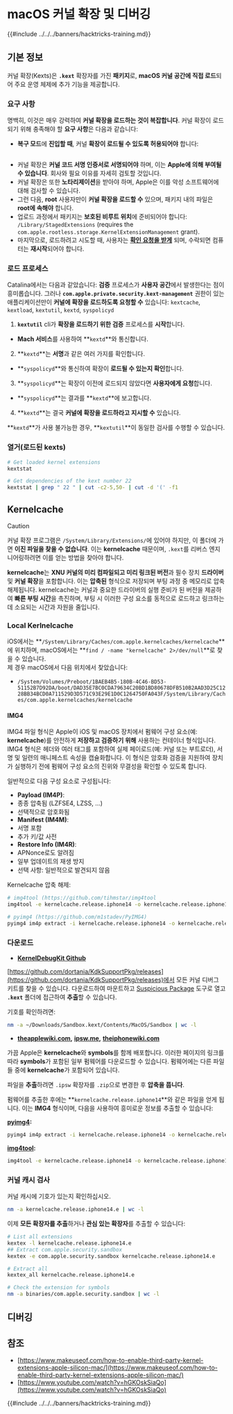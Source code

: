 # macOS 커널 확장 및 디버깅

{{#include ../../../banners/hacktricks-training.md}}

## 기본 정보

커널 확장(Kexts)은 **`.kext`** 확장자를 가진 **패키지**로, **macOS 커널 공간에 직접 로드**되어 주요 운영 체제에 추가 기능을 제공합니다.

### 요구 사항

명백히, 이것은 매우 강력하여 **커널 확장을 로드하는 것이 복잡합니다**. 커널 확장이 로드되기 위해 충족해야 할 **요구 사항**은 다음과 같습니다:

- **복구 모드**에 **진입할 때**, 커널 **확장이 로드될 수 있도록 허용되어야** 합니다:

<figure><img src="../../../images/image (327).png" alt=""><figcaption></figcaption></figure>

- 커널 확장은 **커널 코드 서명 인증서로 서명되어야** 하며, 이는 **Apple에 의해 부여될 수 있습니다**. 회사와 필요 이유를 자세히 검토할 것입니다.
- 커널 확장은 또한 **노타리제이션**을 받아야 하며, Apple은 이를 악성 소프트웨어에 대해 검사할 수 있습니다.
- 그런 다음, **root** 사용자만이 **커널 확장을 로드할 수** 있으며, 패키지 내의 파일은 **root에 속해야** 합니다.
- 업로드 과정에서 패키지는 **보호된 비루트 위치**에 준비되어야 합니다: `/Library/StagedExtensions` (requires the `com.apple.rootless.storage.KernelExtensionManagement` grant).
- 마지막으로, 로드하려고 시도할 때, 사용자는 [**확인 요청을 받게**](https://developer.apple.com/library/archive/technotes/tn2459/_index.html) 되며, 수락되면 컴퓨터는 **재시작**되어야 합니다.

### 로드 프로세스

Catalina에서는 다음과 같았습니다: **검증** 프로세스가 **사용자 공간**에서 발생한다는 점이 흥미롭습니다. 그러나 **`com.apple.private.security.kext-management`** 권한이 있는 애플리케이션만이 **커널에 확장을 로드하도록 요청할 수** 있습니다: `kextcache`, `kextload`, `kextutil`, `kextd`, `syspolicyd`

1. **`kextutil`** cli가 **확장을 로드하기 위한 검증** 프로세스를 **시작**합니다.
- **Mach 서비스**를 사용하여 **`kextd`**와 통신합니다.
2. **`kextd`**는 **서명**과 같은 여러 가지를 확인합니다.
- **`syspolicyd`**와 통신하여 확장이 **로드될 수 있는지 확인**합니다.
3. **`syspolicyd`**는 확장이 이전에 로드되지 않았다면 **사용자에게 요청**합니다.
- **`syspolicyd`**는 결과를 **`kextd`**에 보고합니다.
4. **`kextd`**는 결국 **커널에 확장을 로드하라고 지시할 수** 있습니다.

**`kextd`**가 사용 불가능한 경우, **`kextutil`**이 동일한 검사를 수행할 수 있습니다.

### 열거(로드된 kexts)
```bash
# Get loaded kernel extensions
kextstat

# Get dependencies of the kext number 22
kextstat | grep " 22 " | cut -c2-5,50- | cut -d '(' -f1
```
## Kernelcache

> [!CAUTION]
> 커널 확장 프로그램은 `/System/Library/Extensions/`에 있어야 하지만, 이 폴더에 가면 **이진 파일을 찾을 수 없습니다**. 이는 **kernelcache** 때문이며, `.kext`를 리버스 엔지니어링하려면 이를 얻는 방법을 찾아야 합니다.

**kernelcache**는 **XNU 커널의 미리 컴파일되고 미리 링크된 버전**과 필수 장치 **드라이버** 및 **커널 확장**을 포함합니다. 이는 **압축된** 형식으로 저장되며 부팅 과정 중 메모리로 압축 해제됩니다. kernelcache는 커널과 중요한 드라이버의 실행 준비가 된 버전을 제공하여 **빠른 부팅 시간**을 촉진하며, 부팅 시 이러한 구성 요소를 동적으로 로드하고 링크하는 데 소요되는 시간과 자원을 줄입니다.

### Local Kerlnelcache

iOS에서는 **`/System/Library/Caches/com.apple.kernelcaches/kernelcache`**에 위치하며, macOS에서는 **`find / -name "kernelcache" 2>/dev/null`**로 찾을 수 있습니다. \
제 경우 macOS에서 다음 위치에서 찾았습니다:

- `/System/Volumes/Preboot/1BAEB4B5-180B-4C46-BD53-51152B7D92DA/boot/DAD35E7BC0CDA79634C20BD1BD80678DFB510B2AAD3D25C1228BB34BCD0A711529D3D571C93E29E1D0C1264750FA043F/System/Library/Caches/com.apple.kernelcaches/kernelcache`

#### IMG4

IMG4 파일 형식은 Apple이 iOS 및 macOS 장치에서 펌웨어 구성 요소(예: **kernelcache**)를 안전하게 **저장하고 검증하기 위해** 사용하는 컨테이너 형식입니다. IMG4 형식은 헤더와 여러 태그를 포함하여 실제 페이로드(예: 커널 또는 부트로더), 서명 및 일련의 매니페스트 속성을 캡슐화합니다. 이 형식은 암호화 검증을 지원하여 장치가 실행하기 전에 펌웨어 구성 요소의 진위와 무결성을 확인할 수 있도록 합니다.

일반적으로 다음 구성 요소로 구성됩니다:

- **Payload (IM4P)**:
- 종종 압축됨 (LZFSE4, LZSS, …)
- 선택적으로 암호화됨
- **Manifest (IM4M)**:
- 서명 포함
- 추가 키/값 사전
- **Restore Info (IM4R)**:
- APNonce로도 알려짐
- 일부 업데이트의 재생 방지
- 선택 사항: 일반적으로 발견되지 않음

Kernelcache 압축 해제:
```bash
# img4tool (https://github.com/tihmstar/img4tool
img4tool -e kernelcache.release.iphone14 -o kernelcache.release.iphone14.e

# pyimg4 (https://github.com/m1stadev/PyIMG4)
pyimg4 im4p extract -i kernelcache.release.iphone14 -o kernelcache.release.iphone14.e
```
### 다운로드

- [**KernelDebugKit Github**](https://github.com/dortania/KdkSupportPkg/releases)

[https://github.com/dortania/KdkSupportPkg/releases](https://github.com/dortania/KdkSupportPkg/releases)에서 모든 커널 디버그 키트를 찾을 수 있습니다. 다운로드하여 마운트하고 [Suspicious Package](https://www.mothersruin.com/software/SuspiciousPackage/get.html) 도구로 열고 **`.kext`** 폴더에 접근하여 **추출**할 수 있습니다.

기호를 확인하려면:
```bash
nm -a ~/Downloads/Sandbox.kext/Contents/MacOS/Sandbox | wc -l
```
- [**theapplewiki.com**](https://theapplewiki.com/wiki/Firmware/Mac/14.x)**,** [**ipsw.me**](https://ipsw.me/)**,** [**theiphonewiki.com**](https://www.theiphonewiki.com/)

가끔 Apple은 **kernelcache**와 **symbols**를 함께 배포합니다. 이러한 페이지의 링크를 따라 **symbols**가 포함된 일부 펌웨어를 다운로드할 수 있습니다. 펌웨어에는 다른 파일들 중에 **kernelcache**가 포함되어 있습니다.

파일을 **추출**하려면 `.ipsw` 확장자를 `.zip`으로 변경한 후 **압축을 풉니다**.

펌웨어를 추출한 후에는 **`kernelcache.release.iphone14`**와 같은 파일을 얻게 됩니다. 이는 **IMG4** 형식이며, 다음을 사용하여 흥미로운 정보를 추출할 수 있습니다:

[**pyimg4**](https://github.com/m1stadev/PyIMG4)**:**
```bash
pyimg4 im4p extract -i kernelcache.release.iphone14 -o kernelcache.release.iphone14.e
```
[**img4tool**](https://github.com/tihmstar/img4tool)**:**
```bash
img4tool -e kernelcache.release.iphone14 -o kernelcache.release.iphone14.e
```
### 커널 캐시 검사

커널 캐시에 기호가 있는지 확인하십시오.
```bash
nm -a kernelcache.release.iphone14.e | wc -l
```
이제 **모든 확장자를 추출**하거나 **관심 있는 확장자**를 추출할 수 있습니다:
```bash
# List all extensions
kextex -l kernelcache.release.iphone14.e
## Extract com.apple.security.sandbox
kextex -e com.apple.security.sandbox kernelcache.release.iphone14.e

# Extract all
kextex_all kernelcache.release.iphone14.e

# Check the extension for symbols
nm -a binaries/com.apple.security.sandbox | wc -l
```
## 디버깅

## 참조

- [https://www.makeuseof.com/how-to-enable-third-party-kernel-extensions-apple-silicon-mac/](https://www.makeuseof.com/how-to-enable-third-party-kernel-extensions-apple-silicon-mac/)
- [https://www.youtube.com/watch?v=hGKOskSiaQo](https://www.youtube.com/watch?v=hGKOskSiaQo)

{{#include ../../../banners/hacktricks-training.md}}
